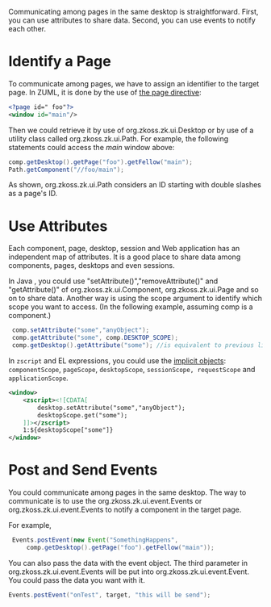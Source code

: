  Communicating among pages in the same desktop is
straightforward. First, you can use attributes to share data. Second,
you can use events to notify each other.

# Identify a Page

To communicate among pages, we have to assign an identifier to the
target page. In ZUML, it is done by the use of [the page
directive](ZUML_Reference/ZUML/Processing_Instructions/page):

``` xml
<?page id=" foo"?>
<window id="main"/>
```

Then we could retrieve it by use of
<javadoc method="getPage(java.lang.String)" type="interface">org.zkoss.zk.ui.Desktop</javadoc>
or by use of a utility class called
<javadoc>org.zkoss.zk.ui.Path</javadoc>. For example, the following
statements could access the *main* window above:

``` java
comp.getDesktop().getPage("foo").getFellow("main");
Path.getComponent("//foo/main");
```

As shown,
<javadoc method="getComponent(java.lang.String)">org.zkoss.zk.ui.Path</javadoc>
considers an ID starting with double slashes as a page's ID.

# Use Attributes

Each component, page, desktop, session and Web application has an
independent map of attributes. It is a good place to share data among
components, pages, desktops and even sessions.

In Java , you could use "setAttribute()","removeAttribute()" and
"getAttribute()" of
<javadoc type="interface">org.zkoss.zk.ui.Component</javadoc>,
<javadoc type="interface">org.zkoss.zk.ui.Page</javadoc> and so on to
share data. Another way is using the scope argument to identify which
scope you want to access. (In the following example, assuming comp is a
component.)

``` java
 comp.setAttribute("some","anyObject");
 comp.getAttribute("some", comp.DESKTOP_SCOPE);
 comp.getDesktop().getAttribute("some"); //is equivalent to previous line
```

In `zscript` and EL expressions, you could use the [implicit
objects](ZUML_Reference/EL_Expressions/Implicit_Objects):
`componentScope`, `pageScope`, `desktopScope`,
`sessionScope, requestScope` and `applicationScope`.

``` xml
<window>
    <zscript><![CDATA[
        desktop.setAttribute("some","anyObject");
        desktopScope.get("some");
    ]]></zscript>
    1:${desktopScope["some"]}
</window>
```

# Post and Send Events

You could communicate among pages in the same desktop. The way to
communicate is to use the
<javadoc method="postEvent(org.zkoss.zk.ui.event.Event)">org.zkoss.zk.ui.event.Events</javadoc>
or
<javadoc method="sendEvent(org.zkoss.zk.ui.event.Event)">org.zkoss.zk.ui.event.Events</javadoc>
to notify a component in the target page.

For example,

``` java
 Events.postEvent(new Event("SomethingHappens",
     comp.getDesktop().getPage("foo").getFellow("main"));
```

You can also pass the data with the event object. The third parameter in
<javadoc method="postEvent(org.zkoss.zk.ui.event.Event)">org.zkoss.zk.ui.event.Events</javadoc>
will be put into
<javadoc method="getData()">org.zkoss.zk.ui.event.Event</javadoc>. You
could pass the data you want with it.

``` java
Events.postEvent("onTest", target, "this will be send");    
```
